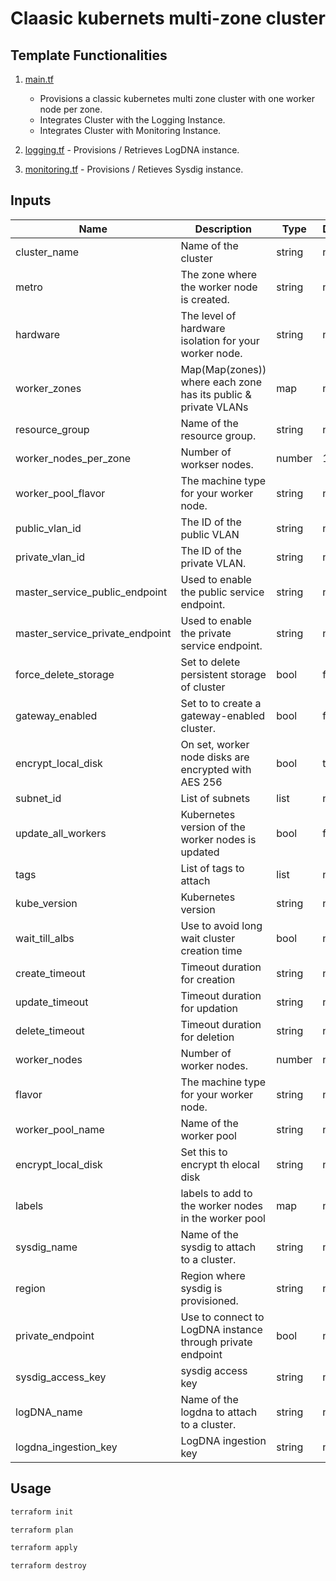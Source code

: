 # Claasic kubernets multi-zone cluster

## Template Functionalities

1. [main.tf](main.tf)

    - Provisions a classic kubernetes multi zone cluster with one worker node per zone.
    - Integrates Cluster with the Logging Instance.
    - Integrates Cluster with Monitoring Instance.

2. [logging.tf](logging.tf) - Provisions / Retrieves LogDNA instance.

3. [monitoring.tf](monitoring.tf) - Provisions / Retieves Sysdig instance.


## Inputs

| Name                              | Description                                                    | Type   | Default | Required |
|-----------------------------------|----------------------------------------------------------------|--------|---------|----------|
| cluster\_name                     | Name of the cluster                                            | string | n/a     | yes      |
| metro                             | The zone where the worker node is created.                     | string | n/a     | yes      |
| hardware                          | The level of hardware isolation for your worker node.          | string | n/a     | yes      |
| worker\_zones                     | Map(Map(zones)) where each zone has its public & private VLANs | map    | n/a     | yes      |
| resource\_group                   |  Name of the resource group.                                   | string | n/a     | no       |
| worker\_nodes\_per\_zone          | Number of workser nodes.                                       | number | 1       | no       |
| worker\_pool\_flavor              | The machine type for your worker node.                         | string | n/a     | no       |
| public\_vlan\_id                  | The ID of the public VLAN                                      | string | n/a     | no       |
| private\_vlan\_id                 | The ID of the private VLAN.                                    | string | n/a     | no       |
| master\_service\_public\_endpoint | Used to enable the public service endpoint.                    | string | n/a     | no       |
| master\_service\_private\_endpoint| Used to enable the private service endpoint.                   | string | n/a     | no       |
| force\_delete\_storage            | Set to delete persistent storage of cluster                    | bool   | false   | no       |
| gateway\_enabled                  | Set to to  create a gateway-enabled cluster.                   | bool   | false   | no       |
| encrypt\_local\_disk              | On set, worker node disks are encrypted with AES 256           | bool   | true    | no       |
| subnet\_id                        | List of subnets                                                | list   | n/a     | no       |
| update\_all\_workers              | Kubernetes version of the worker nodes is updated              | bool   | false   | no       |
| tags                              | List of tags to attach                                         | list   | n/a     | no       |
| kube\_version                     | Kubernetes version                                             | string | n/a     | no       |
| wait_till_albs                    | Use to avoid long wait cluster creation time                   | bool   | n/a     | no       |
| create_timeout                    | Timeout duration for creation                                  | string | n/a     | no       |
| update_timeout                    | Timeout duration for updation                                  | string | n/a     | no       |
| delete_timeout                    | Timeout duration for deletion                                  | string | n/a     | no       |
| worker\_nodes                     | Number of worker nodes.                                        | number | n/a     | yes      |
| flavor                            | The machine type for your worker node.                         | string | n/a     | yes      |
| worker\_pool\_name                | Name of the worker pool                                        | string | n/a     | yes      |
| encrypt\_local\_disk              | Set this to encrypt th elocal disk                             | string | n/a     | no       |
| labels                            | labels to add to the worker nodes in the worker pool           | map    | n/a     | no       |
| sysdig\_name                      | Name of the sysdig to attach to a cluster.                     | string | n/a     | yes      |
| region                            | Region where sysdig is provisioned.                            | string | n/a     | no       |
| private_endpoint                  | Use to connect to LogDNA instance through private endpoint     | bool   | n/a     | no       |
| sysdig_access_key                 | sysdig access key                                              | string | n/a     | no       |
| logDNA_name                       | Name of the logdna to attach to a cluster.                     | string | n/a     | yes      |
| logdna_ingestion_key              | LogDNA ingestion key                                           | string | n/a     | no       |


## Usage

```bash
terraform init

terraform plan

terraform apply

terraform destroy
```
